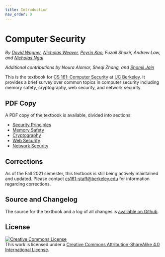 ```yaml
---
title: Introduction
nav_order: 0
---
```


# Computer Security

_By [David Wagner](https://people.eecs.berkeley.edu/~daw/), [Nicholas Weaver](https://www1.icsi.berkeley.edu/~nweaver), [Peyrin Kao](https://peyrin.github.io), Fuzail Shakir, Andrew Law, and [Nicholas Ngai](https://ngai.me/)_

_Additional contributions by Noura Alomar, Sheqi Zhang, and [Shomil Jain](https://shomil.me)_

This is the textbook for [CS 161: Computer Security](https://cs161.org/) at [UC Berkeley](https://eecs.berkeley.edu/). It provides a brief survey over common topics in computer security including memory safety, cryptography, web security, and network security.

## PDF Copy

A PDF copy of the textbook is available, divided into sections:

* [Security Principles](/security-principles.pdf)
* [Memory Safety](/memory-safety.pdf)
* [Cryptography](/cryptography.pdf)
* [Web Security](/web.pdf)
* [Network Security](/network.pdf)

## Corrections

As of the Fall 2021 semester, this textbook is still being actively maintained and updated. Please contact [cs161-staff@berkeley.edu](mailto:cs161-staff@berkeley.edu) for information regarding corrections.

## Source and Changelog

The source for the textbook and a log of all changes is [available on Github](https://github.com/cs161-staff/textbook).

## License

<a rel="license" href="http://creativecommons.org/licenses/by-sa/4.0/"><img alt="Creative Commons License" style="border-width:0" src="https://i.creativecommons.org/l/by-sa/4.0/88x31.png" /></a><br />This <span xmlns:dct="http://purl.org/dc/terms/" href="http://purl.org/dc/dcmitype/Text" rel="dct:type">work</span> is licensed under a <a rel="license" href="http://creativecommons.org/licenses/by-sa/4.0/">Creative Commons Attribution-ShareAlike 4.0 International License</a>.

